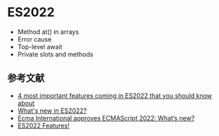 # ES2022

- Method at() in arrays
- Error cause
- Top-level await
- Private slots and methods

## 参考文献

- [4 most important features coming in ES2022 that you should know about](https://medium.com/@bsalwiczek/4-most-important-features-coming-in-es2022-that-you-should-know-about-f7e18c1bff9b)
- [What's new in ES2022?](https://dev.to/jasmin/whats-new-in-es2022-1de6)
- [Ecma International approves ECMAScript 2022: What’s new?](https://2ality.com/2022/06/ecmascript-2022.html)
- [ES2022 Features!](https://h3manth.com/ES2022/)
